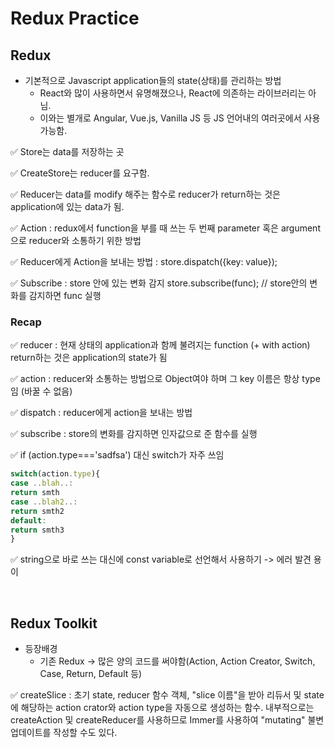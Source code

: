 # Redux Practice

## Redux

- 기본적으로 Javascript application들의 state(상태)를 관리하는 방법
  - React와 많이 사용하면서 유명해졌으나, React에 의존하는 라이브러리는 아님.
  - 이와는 별개로 Angular, Vue.js, Vanilla JS 등 JS 언어내의 여러곳에서 사용가능함.

✅ Store는 data를 저장하는 곳

✅ CreateStore는 reducer를 요구함.

✅ Reducer는 data를 modify 해주는 함수로 reducer가 return하는 것은 application에 있는 data가 됨.

✅ Action : redux에서 function을 부를 때 쓰는 두 번째 parameter 혹은 argument으로 reducer와 소통하기 위한 방법

✅ Reducer에게 Action을 보내는 방법 : store.dispatch({key: value});

✅ Subscribe : store 안에 있는 변화 감지
store.subscribe(func); // store안의 변화를 감지하면 func 실행

### Recap

✅ reducer : 현재 상태의 application과 함께 불려지는 function (+ with action)
return하는 것은 application의 state가 됨

✅ action : reducer와 소통하는 방법으로 Object여야 하며 그 key 이름은 항상 type임 (바꿀 수 없음)

✅ dispatch : reducer에게 action을 보내는 방법

✅ subscribe : store의 변화를 감지하면 인자값으로 준 함수를 실행

✅ if (action.type==='sadfsa') 대신 switch가 자주 쓰임

```js
switch(action.type){
case ..blah..:
return smth
case ..blah2..:
return smth2
default:
return smth3
}
```

✅ string으로 바로 쓰는 대신에 const variable로 선언해서 사용하기 -> 에러 발견 용이

<br />

## Redux Toolkit

- 등장배경
  - 기존 Redux -> 많은 양의 코드를 써야함(Action, Action Creator, Switch, Case, Return, Default 등)

✅ createSlice : 초기 state, reducer 함수 객체, "slice 이름"을 받아 리듀서 및 state에 해당하는 action crator와 action type을 자동으로 생성하는 함수. 내부적으로는 createAction 및 createReducer를 사용하므로 Immer를 사용하여 "mutating" 불변 업데이트를 작성할 수도 있다.
